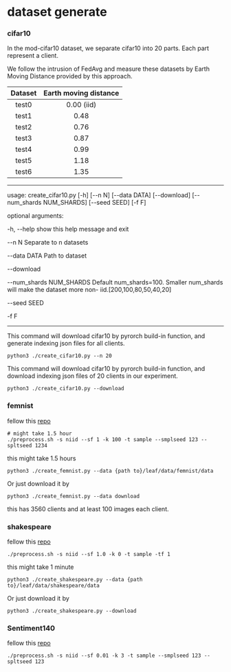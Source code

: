 # dataset generate

### cifar10

In the mod-cifar10 dataset, we separate cifar10 into 20 parts.
Each part represent a client.

We follow the intrusion of FedAvg and measure these datasets by Earth Moving Distance provided by this approach.

Dataset  |  Earth moving distance
:--------------:|:-----:
test0    |  0.00 (iid)
test1    |  0.48
test2    |  0.76
test3    |  0.87
test4    |  0.99
test5    |  1.18
test6    |  1.35

***
usage: create_cifar10.py [-h] [--n N] [--data DATA] [--download] [--num_shards NUM_SHARDS] [--seed SEED]
                         [-f F]

optional arguments:
  
-h, --help            show this help message and exit

  --n N                 Separate to n datasets

  --data DATA           Path to dataset

  --download

  --num_shards NUM_SHARDS
                        Default num_shards=100. Smaller num_shards will make the dataset more non-
                        iid.[200,100,80,50,40,20]
  
--seed SEED
  
-f F
***

This command will download cifar10 by pyrorch build-in function, and generate indexing json files for all clients.
```shell
python3 ./create_cifar10.py --n 20
```

This command will download cifar10 by pyrorch build-in function, and download indexing json files of 20 clients in our experiment.
```shell
python3 ./create_cifar10.py --download
```


### femnist

fellow this [repo](https://github.com/TalwalkarLab/leaf/tree/master/data/femnist)

```shell
# might take 1.5 hour
./preprocess.sh -s niid --sf 1 -k 100 -t sample --smplseed 123 --spltseed 1234
```
this might take 1.5 hours

```shell
python3 ./create_femnist.py --data {path to}/leaf/data/femnist/data
```

Or just download it by
```shell
python3 ./create_femnist.py --data download
```
this has 3560 clients and at least 100 images each client.

### shakespeare

fellow this [repo](https://github.com/TalwalkarLab/leaf/tree/master/data/shakespeare)

```shell
./preprocess.sh -s niid --sf 1.0 -k 0 -t sample -tf 1
```
this might take 1 minute

```shell
python3 ./create_shakespeare.py --data {path to}/leaf/data/shakespeare/data
```
Or just download it by
```shell
python3 ./create_shakespeare.py --download
```

### Sentiment140

fellow this [repo](https://github.com/TalwalkarLab/leaf/tree/master/data/sent140)
```shell
./preprocess.sh -s niid --sf 0.01 -k 3 -t sample --smplseed 123 --spltseed 123
```

